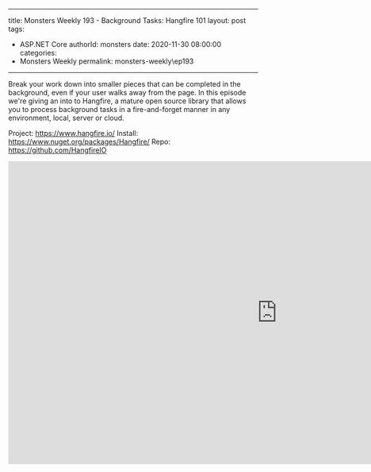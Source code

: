 
---
title: Monsters Weekly 193 -  Background Tasks: Hangfire 101
layout: post
tags: 
  - ASP.NET Core
authorId: monsters
date: 2020-11-30 08:00:00
categories:
  - Monsters Weekly
permalink: monsters-weekly\ep193
---

Break your work down into smaller pieces that can be completed in the background, even if your user walks away from the page. In this episode we're giving an into to Hangfire, a mature open source library that allows you to process background tasks in a fire-and-forget manner in any environment, local, server or cloud.

Project: https://www.hangfire.io/
Install: https://www.nuget.org/packages/Hangfire/
Repo: https://github.com/HangfireIO

<iframe width="1084" height="610" src="https://www.youtube.com/embed/ovVyuOWdg6c" frameborder="0" allow="accelerometer; autoplay; encrypted-media; gyroscope; picture-in-picture" allowfullscreen></iframe>
